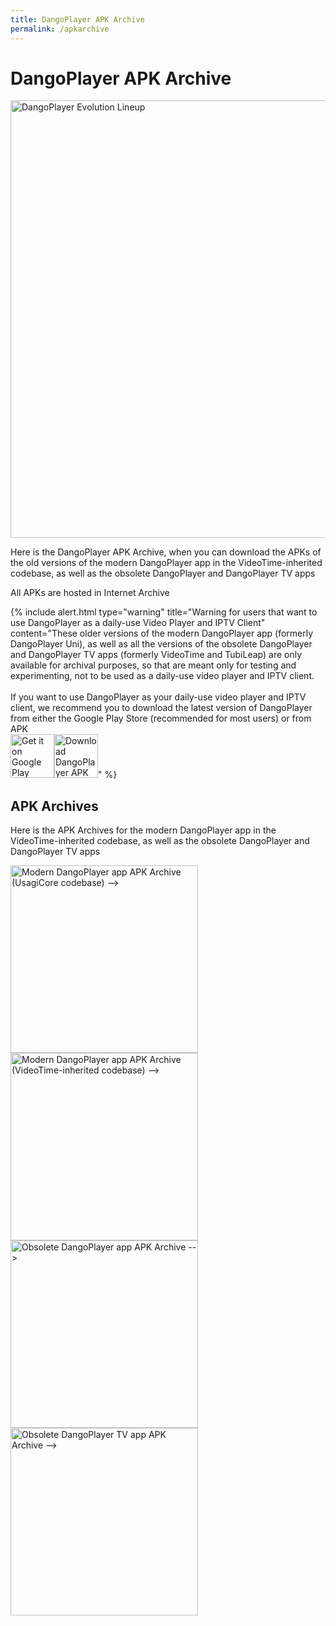 ```yaml
---
title: DangoPlayer APK Archive
permalink: /apkarchive
---
```

# DangoPlayer APK Archive
<img alt='DangoPlayer Evolution Lineup' width='700' src='https://brunochanrio.github.io/DangoPlayer/assets/DangoEvolutionLineup.png'/>

Here is the DangoPlayer APK Archive, when you can download the APKs of the old versions of the modern DangoPlayer app in the VideoTime-inherited codebase, as well as the obsolete DangoPlayer and DangoPlayer TV apps

All APKs are hosted in Internet Archive

{% include alert.html type="warning" title="Warning for users that want to use DangoPlayer as a daily-use Video Player and IPTV Client" content="These older versions of the modern DangoPlayer app (formerly DangoPlayer Uni), as well as all the versions of the obsolete DangoPlayer and DangoPlayer TV apps (formerly VideoTime and TubiLeap) are only available for archival purposes, so that are meant only for testing and experimenting, not to be used as a daily-use video player and IPTV client. <br> <br> If you want to use DangoPlayer as your daily-use video player and IPTV client, we recommend you to download the latest version of DangoPlayer from either the Google Play Store (recommended for most users) or from APK <br> <a href='https://play.google.com/store/apps/details?id=com.brunochanrio.dangoplayeruni&pcampaignid=pcampaignidMKT-Other-global-all-co-prtnr-py-PartBadge-Mar2515-1'><img alt='Get it on Google Play' height='70' src='https://play.google.com/intl/en_us/badges/static/images/badges/en_badge_web_generic.png'/></a><a href='https://brunochanrio.github.io/DangoPlayer/getdango/apk'><img alt='Download DangoPlayer APK for Android-based devices' height='70' src='https://brunochanrio.github.io/DangoPlayer/assets/GetAndroidAPK.png'/></a>" %}

## APK Archives
Here is the APK Archives for the modern DangoPlayer app in the VideoTime-inherited codebase, as well as the obsolete DangoPlayer and DangoPlayer TV apps 

<a href="https://brunochanrio.github.io/DangoPlayer/apkarchive/modern/usagicore"><img alt='Modern DangoPlayer app APK Archive (UsagiCore codebase) -->' width='300' src='https://brunochanrio.github.io/DangoPlayer/assets/ArchiveBnr_Modern_UsagiCore.png'/></a>
<a href="https://brunochanrio.github.io/DangoPlayer/apkarchive/modern/videotime-inherited"><img alt='Modern DangoPlayer app APK Archive (VideoTime-inherited codebase) -->' width='300' src='https://brunochanrio.github.io/DangoPlayer/assets/ArchiveBnr_Modern.png'/></a>
<a href="https://brunochanrio.github.io/DangoPlayer/apkarchive/obsolete"><img alt='Obsolete DangoPlayer app APK Archive -->' width='300' src='https://brunochanrio.github.io/DangoPlayer/assets/ArchiveBnr_Obsolete.png'/></a>
<a href="https://brunochanrio.github.io/DangoPlayer/apkarchive/obsoletetv"><img alt='Obsolete DangoPlayer TV app APK Archive -->' width='300' src='https://brunochanrio.github.io/DangoPlayer/assets/ArchiveBnr_ObsoleteTV.png'/></a>
